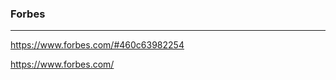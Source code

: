 ### Forbes
---
https://www.forbes.com/#460c63982254

https://www.forbes.com/




```
```

```
```

```
```


